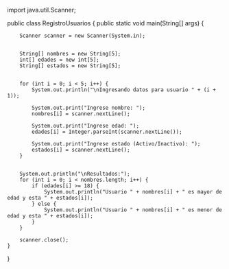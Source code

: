 import java.util.Scanner;

public class RegistroUsuarios {
    public static void main(String[] args) {
        
        Scanner scanner = new Scanner(System.in);
        
     
        String[] nombres = new String[5];
        int[] edades = new int[5];
        String[] estados = new String[5];

      
        for (int i = 0; i < 5; i++) {
            System.out.println("\nIngresando datos para usuario " + (i + 1));
            
            System.out.print("Ingrese nombre: ");
            nombres[i] = scanner.nextLine();
            
            System.out.print("Ingrese edad: ");
            edades[i] = Integer.parseInt(scanner.nextLine());
            
            System.out.print("Ingrese estado (Activo/Inactivo): ");
            estados[i] = scanner.nextLine();
        }

     
        System.out.println("\nResultados:");
        for (int i = 0; i < nombres.length; i++) {
            if (edades[i] >= 18) {
                System.out.println("Usuario " + nombres[i] + " es mayor de edad y esta " + estados[i]);
            } else {
                System.out.println("Usuario " + nombres[i] + " es menor de edad y esta " + estados[i]);
            }
        }
        
        scanner.close();
    }
}
